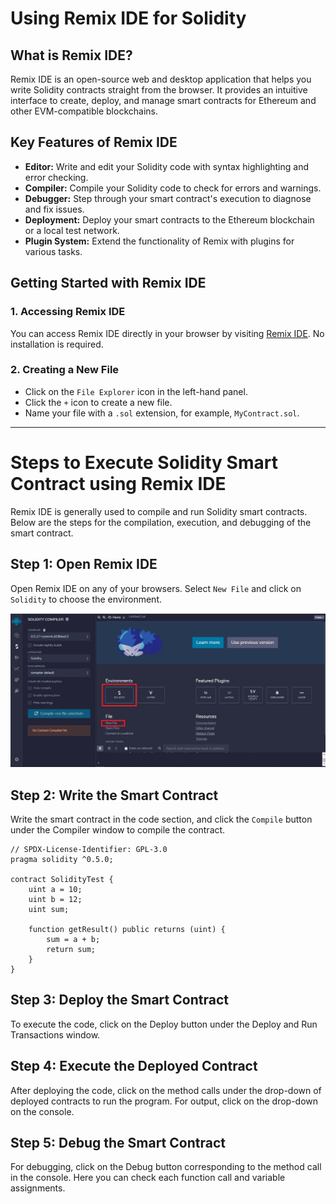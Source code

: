 # Using Remix IDE for Solidity

## What is Remix IDE?

Remix IDE is an open-source web and desktop application that helps you write Solidity contracts straight from the browser. It provides an intuitive interface to create, deploy, and manage smart contracts for Ethereum and other EVM-compatible blockchains.

## Key Features of Remix IDE

- **Editor:** Write and edit your Solidity code with syntax highlighting and error checking.
- **Compiler:** Compile your Solidity code to check for errors and warnings.
- **Debugger:** Step through your smart contract's execution to diagnose and fix issues.
- **Deployment:** Deploy your smart contracts to the Ethereum blockchain or a local test network.
- **Plugin System:** Extend the functionality of Remix with plugins for various tasks.

## Getting Started with Remix IDE

### 1. Accessing Remix IDE

You can access Remix IDE directly in your browser by visiting [Remix IDE](https://remix.ethereum.org/). No installation is required.

### 2. Creating a New File

- Click on the `File Explorer` icon in the left-hand panel.
- Click the `+` icon to create a new file.
- Name your file with a `.sol` extension, for example, `MyContract.sol`.

---

# Steps to Execute Solidity Smart Contract using Remix IDE

Remix IDE is generally used to compile and run Solidity smart contracts. Below are the steps for the compilation, execution, and debugging of the smart contract.

## Step 1: Open Remix IDE

Open Remix IDE on any of your browsers. Select `New File` and click on `Solidity` to choose the environment.

<p align="center">
<img src="../../Images/sol-1.png" width="1000">
</p>

## Step 2: Write the Smart Contract

Write the smart contract in the code section, and click the `Compile` button under the Compiler window to compile the contract.

```solidity
// SPDX-License-Identifier: GPL-3.0
pragma solidity ^0.5.0;

contract SolidityTest {
    uint a = 10;
    uint b = 12;
    uint sum;

    function getResult() public returns (uint) {
        sum = a + b;
        return sum;
    }
}
```

## Step 3: Deploy the Smart Contract

To execute the code, click on the Deploy button under the Deploy and Run Transactions window.

## Step 4: Execute the Deployed Contract

After deploying the code, click on the method calls under the drop-down of deployed contracts to run the program. For output, click on the drop-down on the console.

## Step 5: Debug the Smart Contract

For debugging, click on the Debug button corresponding to the method call in the console. Here you can check each function call and variable assignments.
